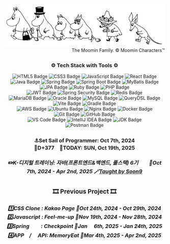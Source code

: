 <div align="center">
  <img src="https://github.com/ThoI-i/ThoI-i/blob/main/Moomin%20The%20Moomin%20Family.%20%C2%A9%20Moomin%20Characters%E2%84%A2..png.png" alt="Moomin Family">
</div>
<div align="right">The Moomin Family. © Moomin Characters™
</div>
<h2> </h2>

<h3 align="center">⚙️ Tech Stack with Tools ⚙️</h3>
 <div align="center">
	 
![HTML5 Badge](https://img.shields.io/badge/HTML5-E34F26?logo=html5&logoColor=white)
![CSS3 Badge](https://img.shields.io/badge/CSS3-1572B6?logo=css3&logoColor=white)
![JavaScript Badge](https://img.shields.io/badge/JavaScript-F7DF1E?logo=javascript&logoColor=black&labelColor=F7DF1E)
![React Badge](https://img.shields.io/badge/React-61DAFB?logo=react&logoColor=white)
<br>
![Java Badge](https://img.shields.io/badge/Java-007396?logo=openjdk&logoColor=white&labelColor=007396)
![Spring Badge](https://img.shields.io/badge/Spring-6DB33F?logo=spring&logoColor=white)
![Spring Boot Badge](https://img.shields.io/badge/Spring%20Boot-6DB33F?logo=springboot&logoColor=white)
![MyBatis Badge](https://img.shields.io/badge/MyBatis-007396?logo=mybatis&logoColor=white)
![JPA Badge](https://img.shields.io/badge/JPA-6DB33F?logo=Spring&logoColor=white)
![Ruby Badge](https://img.shields.io/badge/Ruby-CC342D?logo=ruby&logoColor=white)
![PHP Badge](https://img.shields.io/badge/PHP-777BB4?logo=php&logoColor=white)
<br>
![JWT Badge](https://img.shields.io/badge/JWT-181717?logo=jsonwebtokens&logoColor=white)
![Spring Security Badge](https://img.shields.io/badge/Spring%20Security-6DB33F?logo=spring&logoColor=white)
![Redis Badge](https://img.shields.io/badge/Redis-DC382D?logo=redis&logoColor=white)
<br>
![MariaDB Badge](https://img.shields.io/badge/MariaDB-003545?logo=mariadb&logoColor=white)
![Oracle Badge](https://img.shields.io/badge/Oracle-F80000?logo=oracle&logoColor=white)
![MySQL Badge](https://img.shields.io/badge/MySQL-4479A1?logo=mysql&logoColor=white)
![QueryDSL Badge](https://img.shields.io/badge/QueryDSL-0769AD?logo=QueryDSL&logoColor=white)
<br>
![Vite Badge](https://img.shields.io/badge/Vite-646CFF?logo=vite&logoColor=white)
![Gradle Badge](https://img.shields.io/badge/Gradle-02303A?logo=gradle&logoColor=white)
<br>
![AWS Badge](https://img.shields.io/badge/AWS-232F3E?logo=amazonaws&logoColor=white) 
![Ubuntu Badge](https://img.shields.io/badge/Ubuntu-E95420?logo=ubuntu&logoColor=white)
![Nginx Badge](https://img.shields.io/badge/Nginx-009639?logo=nginx&logoColor=white)
![Docker Badge](https://img.shields.io/badge/Docker-2496ED?logo=docker&logoColor=white)
<br>
![Git Badge](https://img.shields.io/badge/Git-F05032?logo=git&logoColor=white)
![GitHub Badge](https://img.shields.io/badge/GitHub-181717?logo=github&logoColor=white)
<br>
![VS Code Badge](https://img.shields.io/badge/Visual%20Studio%20Code_1.95.3-007ACC?logo=visual-studio-code&logoColor=white)
![IntelliJ IDEA Badge](https://img.shields.io/badge/IntelliJ_IDEA_2024.2.2(Community_Edition)-181717?logo=intellijidea&logoColor=white&labelColor=000000)
![JDK Badge](https://img.shields.io/badge/-JDK_17-007396?logo=java&logoColor=white&labelColor=007396)
<br>
![Postman Badge](https://img.shields.io/badge/Postman-FF6C37?logo=postman&logoColor=white)<br>
</div>
<h2> </h2>
<h3 align="center"> ⚓Set Sail of Programmer: Oct 7th, 2024<br>
	🚢D+377　🚀TODAY: SUN, Oct 19th, 2025
<div align="center">
  <h5>
    <a href="https://www.choongang.co.kr/html/sub03_07_n.php?#kangnam" style="text-decoration: none; color: inherit;">
      ✏️K-디지털 트레이닝: 자바(프론트엔드&백엔드, 풀스택) 6기 
    </a>
ㅤㅤ📅Oct 7th, 2024 - Apr 2nd, 2025 🪄<a href="https://github.com/soongu">Taught by Soon9</a>
  </h5>
<h2> </h2>
	
 <h3 align="center"> 🎞️ Previous Project 🎞️ </h3>
  <h5>
    <a href="https://github.com/ThoI-i/1st-PJ-CSS-Clone" style="text-decoration: none; color: inherit;">
      1️⃣CSS Clone : Kakao Page
    </a>
	📅Oct 24th, 2024 - Oct 29th, 2024<br>
    <a href="https://github.com/2nd-PJ-Javascript/Fill-me-Up" style="text-decoration: none; color: inherit;">
      2️⃣Javascript : Feel-me-up
    </a>
	📅Nov 19th, 2024 - Nov 28th, 2024<br>
    <a href="https://github.com/3rd-PJ-Spring/Checkpoint" style="text-decoration: none; color: inherit;">
      3️⃣Spring 　　: Checkpoint
    </a>
	📅Jan 　6th, 2025 - Jan 24th, 2025<br>
    <a href="https://github.com/ThoI-i/Map_KAKAO_APP" style="text-decoration: none; color: inherit;">
      4️⃣APP　/
    </a>
<a href="https://github.com/ThoI-i/Map_KAKAO_API" style="text-decoration: none; color: inherit;">
	　API: MemoryEat
    </a>
	📅Mar 4th, 2025 - Apr 2nd, 2025<br>
  </h5>
</div>
